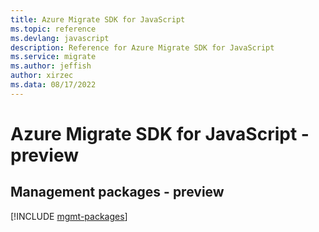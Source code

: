 ```yaml
---
title: Azure Migrate SDK for JavaScript
ms.topic: reference
ms.devlang: javascript
description: Reference for Azure Migrate SDK for JavaScript
ms.service: migrate
ms.author: jeffish
author: xirzec
ms.data: 08/17/2022
---
```

# Azure Migrate SDK for JavaScript - preview

## Management packages - preview
[!INCLUDE [mgmt-packages](migrate-mgmt-index.md)]

